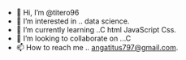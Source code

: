 - 👋 Hi, I’m @titero96
- 👀 I’m interested in .. data science.
- 🌱 I’m currently learning ..C html JavaScript Css.
- 💞️ I’m looking to collaborate on ...C
- 📫 How to reach me .. angatitus797@gmail.com.

<!---
titero96/titero96 is a ✨ special ✨ repository because its `README.md` (this file) appears on your GitHub profile.
You can click the Preview link to take a look at your changes.
--->
